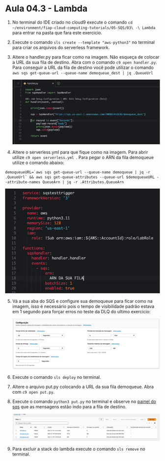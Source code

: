 # Aula 04.3 - Lambda

1. No terminal do IDE criado no cloud9 execute o comando `cd ~/environment/fiap-cloud-computing-tutorials/05-SQS/03\ -\ Lambda` para entrar na pasta que fara este exercicio.
2. Execute o comando `sls create --template "aws-python3"` no terminal para criar os arquivos do serverless framework.
3. Altere o handler.py para ficar como na imagem. Não esqueça de colocar a URL da sua fila de destino. Abra com o comando `c9 open handler.py`. Para conseguir a URL da fila de destino você pode utilizar o comando `aws sqs get-queue-url --queue-name demoqueue_dest | jq .QueueUrl`

   ![at](img/lambda-01.png)
   
5. Altere o serverless.yml para que fique como na imagem. Para abrir utilize `c9 open serverless.yml `. Para pegar o ARN da fila demoqueue utilize o comando abaixo:
``` shell
demoqueueURL=`aws sqs get-queue-url --queue-name demoqueue | jq -r .QueueUrl` && aws sqs get-queue-attributes --queue-url $demoqueueURL --attribute-names QueueArn | jq -r .Attributes.QueueArn
```
   
   ![at](img/lambda-02.png)
   
5. Vá a sua aba do SQS e configure sua demoqueue para ficar como na imagem, isso é necessário pois o tempo de visibilidade padrão estava em 1 segundo para forçar erros no teste da DLQ do ultimo exercicio:

   ![at](img/lambda-03.png)
   
7. Execute o comando `sls deploy` no terminal.
8. Altere o arquivo put.py colocando a URL da sua fila demoqueue. Abra com `c9 open put.py`.
9. Execute o comando `python3 put.py` no terminal e observe no [painel do sqs](https://us-east-1.console.aws.amazon.com/sqs/v3/home?region=us-east-1#/queues) que as mensagens estão indo para a fila de destino.
    
   ![at](img/lambda-04.png)
   
11.  Para excluir a stack do lambda execute o comando `sls remove` no terminal.
